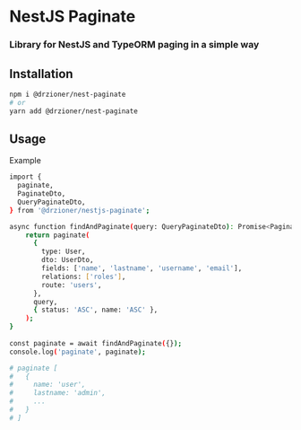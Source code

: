 # NestJS Paginate

### Library for NestJS and TypeORM paging in a simple way

## Installation

```bash
npm i @drzioner/nest-paginate
# or
yarn add @drzioner/nest-paginate
```

## Usage

Example

```bash
import {
  paginate,
  PaginateDto,
  QueryPaginateDto,
} from '@drzioner/nestjs-paginate';

async function findAndPaginate(query: QueryPaginateDto): Promise<PaginateDto> {
    return paginate(
      {
        type: User,
        dto: UserDto,
        fields: ['name', 'lastname', 'username', 'email'],
        relations: ['roles'],
        route: 'users',
      },
      query,
      { status: 'ASC', name: 'ASC' },
    );
}
  
const paginate = await findAndPaginate({});
console.log('paginate', paginate);

# paginate [
#   {
#     name: 'user',
#     lastname: 'admin',
#     ...
#   }
# ] 
```
